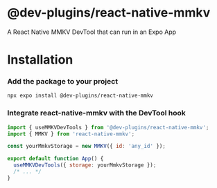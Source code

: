 # @dev-plugins/react-native-mmkv

A React Native MMKV DevTool that can run in an Expo App

# Installation

### Add the package to your project

```
npx expo install @dev-plugins/react-native-mmkv
```

### Integrate react-native-mmkv with the DevTool hook

```jsx
import { useMMKVDevTools } from '@dev-plugins/react-native-mmkv';
import { MMKV } from 'react-native-mmkv';

const yourMmkvStorage = new MMKV({ id: 'any_id' });

export default function App() {
  useMMKVDevTools({ storage: yourMmkvStorage });
  /* ... */
}
```
